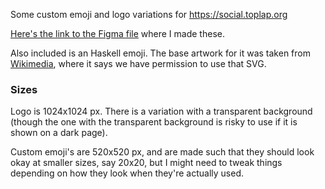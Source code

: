 Some custom emoji and logo variations for https://social.toplap.org

[Here's the link to the Figma
file](https://www.figma.com/file/LhrOSpDlEhz4fi6Sf2j0Z1/TOPLAP?type=design&node-id=0%3A1&mode=design&t=kl1sGX2DOXGi0PmN-1)
where I made these.

Also included is an Haskell emoji. The base artwork for it was taken from
[Wikimedia](https://commons.wikimedia.org/wiki/File:Haskell-Logo.svg), where it
says we have permission to use that SVG.

### Sizes

Logo is 1024x1024 px. There is a variation with a transparent background (though
the one with the transparent background is risky to use if it is shown on a dark
page).

Custom emoji's are 520x520 px, and are made such that they should look okay at
smaller sizes, say 20x20, but I might need to tweak things depending on how they
look when they're actually used.
